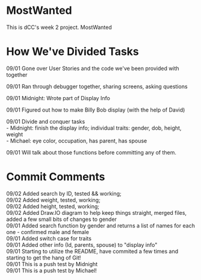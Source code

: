 # MostWanted
This is dCC's week 2 project.  MostWanted

# How We've Divided Tasks
09/01 Gone over User Stories and the code we've been provided with together  

09/01 Ran through debugger together, sharing screens, asking questions  

09/01 Midnight: Wrote part of Display Info  

09/01 Figured out how to make Billy Bob display (with the help of David)  

09/01 Divide and conquer tasks   
    - Midnight: finish the display info; individual traits: gender, dob, height, weight  
    - Michael: eye color, occupation, has parent, has spouse  
      
09/01 Will talk about those functions before committing any of them.


# Commit Comments
09/02 Added search by ID, tested && working;  
09/02 Added weight, tested, working;  
09/02 Added height, tested, working;  
09/02 Added Draw.IO diagram to help keep things straight, merged files, added a few small bits of changes to gender  
09/01 Added search function by gender and returns a list of names for each one  - confirmed male and female  
09/01 Added switch case for traits  
09/01 Added other info (Id, parents, spouse) to "display info"  
09/01 Starting to utilize the README, have commited a few times and starting to get the hang of Git!  
09/01 This is a push test by Midnight  
09/01 This is a push test by Michael!  


